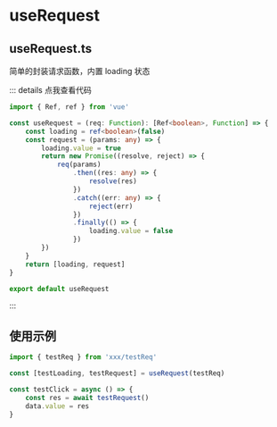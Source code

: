 <script setup lang="ts">
    import Example from './components/example.vue'
</script>

# useRequest

## useRequest.ts

简单的封装请求函数，内置 loading 状态

::: details 点我查看代码

```typescript
import { Ref, ref } from 'vue'

const useRequest = (req: Function): [Ref<boolean>, Function] => {
    const loading = ref<boolean>(false)
    const request = (params: any) => {
        loading.value = true
        return new Promise((resolve, reject) => {
            req(params)
                .then((res: any) => {
                    resolve(res)
                })
                .catch((err: any) => {
                    reject(err)
                })
                .finally(() => {
                    loading.value = false
                })
        })
    }
    return [loading, request]
}

export default useRequest
```

:::

## 使用示例

<!-- 代码 -->
<Example />

```typescript
import { testReq } from 'xxx/testReq'

const [testLoading, testRequest] = useRequest(testReq)

const testClick = async () => {
    const res = await testRequest()
    data.value = res
}
```
